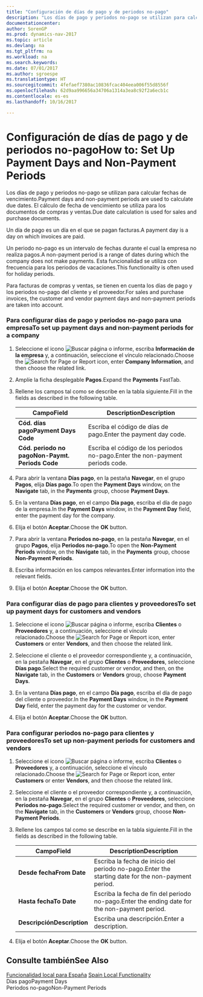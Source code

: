 ```yaml
---
title: "Configuración de días de pago y de periodos no-pago"
description: "Los días de pago y periodos no-pago se utilizan para calcular fechas de vencimiento. El cálculo de fecha de vencimiento se utiliza para los documentos de compras y ventas."
documentationcenter: 
author: SorenGP
ms.prod: dynamics-nav-2017
ms.topic: article
ms.devlang: na
ms.tgt_pltfrm: na
ms.workload: na
ms.search.keywords: 
ms.date: 07/01/2017
ms.author: sgroespe
ms.translationtype: HT
ms.sourcegitcommit: 4fefaef7380ac10836fcac404eea006f55d8556f
ms.openlocfilehash: 62d9aa996656a34706a1314a3ea8c92f2a6ecb1c
ms.contentlocale: es-es
ms.lasthandoff: 10/16/2017

---
```

# <a name="how-to-set-up-payment-days-and-non-payment-periods"></a><span data-ttu-id="7dd69-104">Configuración de días de pago y de periodos no-pago</span><span class="sxs-lookup"><span data-stu-id="7dd69-104">How to: Set Up Payment Days and Non-Payment Periods</span></span>
<span data-ttu-id="7dd69-105">Los días de pago y periodos no-pago se utilizan para calcular fechas de vencimiento.</span><span class="sxs-lookup"><span data-stu-id="7dd69-105">Payment days and non-payment periods are used to calculate due dates.</span></span> <span data-ttu-id="7dd69-106">El cálculo de fecha de vencimiento se utiliza para los documentos de compras y ventas.</span><span class="sxs-lookup"><span data-stu-id="7dd69-106">Due date calculation is used for sales and purchase documents.</span></span>  
  
 <span data-ttu-id="7dd69-107">Un día de pago es un día en el que se pagan facturas.</span><span class="sxs-lookup"><span data-stu-id="7dd69-107">A payment day is a day on which invoices are paid.</span></span>  
  
 <span data-ttu-id="7dd69-108">Un periodo no-pago es un intervalo de fechas durante el cual la empresa no realiza pagos.</span><span class="sxs-lookup"><span data-stu-id="7dd69-108">A non-payment period is a range of dates during which the company does not make payments.</span></span> <span data-ttu-id="7dd69-109">Esta funcionalidad se utiliza con frecuencia para los periodos de vacaciones.</span><span class="sxs-lookup"><span data-stu-id="7dd69-109">This functionality is often used for holiday periods.</span></span>  
  
 <span data-ttu-id="7dd69-110">Para facturas de compras y ventas, se tienen en cuenta los días de pago y los periodos no-pago del cliente y el proveedor.</span><span class="sxs-lookup"><span data-stu-id="7dd69-110">For sales and purchase invoices, the customer and vendor payment days and non-payment periods are taken into account.</span></span>  
  
### <a name="to-set-up-payment-days-and-non-payment-periods-for-a-company"></a><span data-ttu-id="7dd69-111">Para configurar días de pago y periodos no-pago para una empresa</span><span class="sxs-lookup"><span data-stu-id="7dd69-111">To set up payment days and non-payment periods for a company</span></span>  
  
1.  <span data-ttu-id="7dd69-112">Seleccione el icono ![Buscar página o informe](media/ui-search/search_small.png "icono Buscar página o informe"), escriba **Información de la empresa** y, a continuación, seleccione el vínculo relacionado.</span><span class="sxs-lookup"><span data-stu-id="7dd69-112">Choose the ![Search for Page or Report](media/ui-search/search_small.png "Search for Page or Report icon") icon, enter **Company Information**, and then choose the related link.</span></span>  
  
2.  <span data-ttu-id="7dd69-113">Amplíe la ficha desplegable **Pagos**.</span><span class="sxs-lookup"><span data-stu-id="7dd69-113">Expand the **Payments** FastTab.</span></span>  
  
3.  <span data-ttu-id="7dd69-114">Rellene los campos tal como se describe en la tabla siguiente.</span><span class="sxs-lookup"><span data-stu-id="7dd69-114">Fill in the fields as described in the following table.</span></span>  
  
    |<span data-ttu-id="7dd69-115">Campo</span><span class="sxs-lookup"><span data-stu-id="7dd69-115">Field</span></span>|<span data-ttu-id="7dd69-116">Description</span><span class="sxs-lookup"><span data-stu-id="7dd69-116">Description</span></span>|  
    |---------------------------------|---------------------------------------|  
    |<span data-ttu-id="7dd69-117">**Cód. días pago**</span><span class="sxs-lookup"><span data-stu-id="7dd69-117">**Payment Days Code**</span></span>|<span data-ttu-id="7dd69-118">Escriba el código de días de pago.</span><span class="sxs-lookup"><span data-stu-id="7dd69-118">Enter the payment day code.</span></span>|  
    |<span data-ttu-id="7dd69-119">**Cód. periodo no pago**</span><span class="sxs-lookup"><span data-stu-id="7dd69-119">**Non-Paymt. Periods Code**</span></span>|<span data-ttu-id="7dd69-120">Escriba el código de los periodos no-pago.</span><span class="sxs-lookup"><span data-stu-id="7dd69-120">Enter the non-payment periods code.</span></span>|  
  
4.  <span data-ttu-id="7dd69-121">Para abrir la ventana **Días pago**, en la pestaña **Navegar**, en el grupo **Pagos**, elija **Días pago**.</span><span class="sxs-lookup"><span data-stu-id="7dd69-121">To open the **Payment Days** window, on the **Navigate** tab, in the **Payments** group, choose **Payment Days**.</span></span>  
  
5.  <span data-ttu-id="7dd69-122">En la ventana **Días pago**, en el campo **Día pago**, escriba el día de pago de la empresa.</span><span class="sxs-lookup"><span data-stu-id="7dd69-122">In the **Payment Days** window, in the **Payment Day** field, enter the payment day for the company.</span></span>  
  
6.  <span data-ttu-id="7dd69-123">Elija el botón **Aceptar**.</span><span class="sxs-lookup"><span data-stu-id="7dd69-123">Choose the **OK** button.</span></span>  
  
7.  <span data-ttu-id="7dd69-124">Para abrir la ventana **Periodos no-pago**, en la pestaña **Navegar**, en el grupo **Pagos**, elija **Periodos no-pago**.</span><span class="sxs-lookup"><span data-stu-id="7dd69-124">To open the **Non-Payment Periods** window, on the **Navigate** tab, in the **Payments** group, choose **Non-Payment Periods**.</span></span>  
  
8.  <span data-ttu-id="7dd69-125">Escriba información en los campos relevantes.</span><span class="sxs-lookup"><span data-stu-id="7dd69-125">Enter information into the relevant fields.</span></span>  
  
9. <span data-ttu-id="7dd69-126">Elija el botón **Aceptar**.</span><span class="sxs-lookup"><span data-stu-id="7dd69-126">Choose the **OK** button.</span></span>  
  
### <a name="to-set-up-payment-days-for-customers-and-vendors"></a><span data-ttu-id="7dd69-127">Para configurar días de pago para clientes y proveedores</span><span class="sxs-lookup"><span data-stu-id="7dd69-127">To set up payment days for customers and vendors</span></span>  
  
1.  <span data-ttu-id="7dd69-128">Seleccione el icono ![Buscar página o informe](media/ui-search/search_small.png "icono Buscar página o informe"), escriba **Clientes** o **Proveedores** y, a continuación, seleccione el vínculo relacionado.</span><span class="sxs-lookup"><span data-stu-id="7dd69-128">Choose the ![Search for Page or Report](media/ui-search/search_small.png "Search for Page or Report icon") icon, enter **Customers** or enter **Vendors**, and then choose the related link.</span></span>  
  
2.  <span data-ttu-id="7dd69-129">Seleccione el cliente o el proveedor correspondiente y, a continuación, en la pestaña **Navegar**, en el grupo **Clientes** o **Proveedores**, seleccione **Días pago**.</span><span class="sxs-lookup"><span data-stu-id="7dd69-129">Select the required customer or vendor, and then, on the **Navigate** tab, in the **Customers** or **Vendors** group, choose **Payment Days**.</span></span>  
  
3.  <span data-ttu-id="7dd69-130">En la ventana **Días pago**, en el campo **Día pago**, escriba el día de pago del cliente o proveedor.</span><span class="sxs-lookup"><span data-stu-id="7dd69-130">In the **Payment Days** window, in the **Payment Day** field, enter the payment day for the customer or vendor.</span></span>  
  
4.  <span data-ttu-id="7dd69-131">Elija el botón **Aceptar**.</span><span class="sxs-lookup"><span data-stu-id="7dd69-131">Choose the **OK** button.</span></span>  
  
### <a name="to-set-up-non-payment-periods-for-customers-and-vendors"></a><span data-ttu-id="7dd69-132">Para configurar periodos no-pago para clientes y proveedores</span><span class="sxs-lookup"><span data-stu-id="7dd69-132">To set up non-payment periods for customers and vendors</span></span>  
  
1.  <span data-ttu-id="7dd69-133">Seleccione el icono ![Buscar página o informe](media/ui-search/search_small.png "icono Buscar página o informe"), escriba **Clientes** o **Proveedores** y, a continuación, seleccione el vínculo relacionado.</span><span class="sxs-lookup"><span data-stu-id="7dd69-133">Choose the ![Search for Page or Report](media/ui-search/search_small.png "Search for Page or Report icon") icon, enter **Customers** or enter **Vendors**, and then choose the related link.</span></span>  
  
2.  <span data-ttu-id="7dd69-134">Seleccione el cliente o el proveedor correspondiente y, a continuación, en la pestaña **Navegar**, en el grupo **Clientes** o **Proveedores**, seleccione **Periodos no-pago**.</span><span class="sxs-lookup"><span data-stu-id="7dd69-134">Select the required customer or vendor, and then, on the **Navigate** tab, in the **Customers** or **Vendors** group, choose **Non-Payment Periods**.</span></span>  
  
3.  <span data-ttu-id="7dd69-135">Rellene los campos tal como se describe en la tabla siguiente.</span><span class="sxs-lookup"><span data-stu-id="7dd69-135">Fill in the fields as described in the following table.</span></span>  
  
    |<span data-ttu-id="7dd69-136">Campo</span><span class="sxs-lookup"><span data-stu-id="7dd69-136">Field</span></span>|<span data-ttu-id="7dd69-137">Description</span><span class="sxs-lookup"><span data-stu-id="7dd69-137">Description</span></span>|  
    |---------------------------------|---------------------------------------|  
    |<span data-ttu-id="7dd69-138">**Desde fecha**</span><span class="sxs-lookup"><span data-stu-id="7dd69-138">**From Date**</span></span>|<span data-ttu-id="7dd69-139">Escriba la fecha de inicio del periodo no-pago.</span><span class="sxs-lookup"><span data-stu-id="7dd69-139">Enter the starting date for the non-payment period.</span></span>|  
    |<span data-ttu-id="7dd69-140">**Hasta fecha**</span><span class="sxs-lookup"><span data-stu-id="7dd69-140">**To Date**</span></span>|<span data-ttu-id="7dd69-141">Escriba la fecha de fin del periodo no-pago.</span><span class="sxs-lookup"><span data-stu-id="7dd69-141">Enter the ending date for the non-payment period.</span></span>|  
    |<span data-ttu-id="7dd69-142">**Descripción**</span><span class="sxs-lookup"><span data-stu-id="7dd69-142">**Description**</span></span>|<span data-ttu-id="7dd69-143">Escriba una descripción.</span><span class="sxs-lookup"><span data-stu-id="7dd69-143">Enter a description.</span></span>|  
  
4.  <span data-ttu-id="7dd69-144">Elija el botón **Aceptar**.</span><span class="sxs-lookup"><span data-stu-id="7dd69-144">Choose the **OK** button.</span></span>  
  
## <a name="see-also"></a><span data-ttu-id="7dd69-145">Consulte también</span><span class="sxs-lookup"><span data-stu-id="7dd69-145">See Also</span></span>  
 <span data-ttu-id="7dd69-146">[Funcionalidad local para España](spain-local-functionality.md) </span><span class="sxs-lookup"><span data-stu-id="7dd69-146">[Spain Local Functionality](spain-local-functionality.md) </span></span>  
 <span data-ttu-id="7dd69-147">Días pago</span><span class="sxs-lookup"><span data-stu-id="7dd69-147">Payment Days</span></span>   
 <span data-ttu-id="7dd69-148">Periodos no-pago</span><span class="sxs-lookup"><span data-stu-id="7dd69-148">Non-Payment Periods</span></span>
